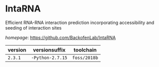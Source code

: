 # IntaRNA

Efficient RNA-RNA interaction prediction incorporating accessibility and seeding of interaction sites

*homepage*: <https://github.com/BackofenLab/IntaRNA>

version | versionsuffix | toolchain
--------|---------------|----------
``2.3.1`` | ``-Python-2.7.15`` | ``foss/2018b``
